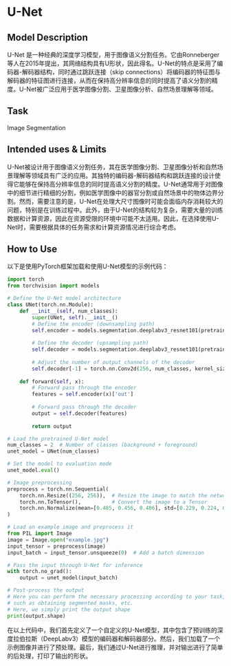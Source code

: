 # U-Net

## Model Description

U-Net 是一种经典的深度学习模型，用于图像语义分割任务。它由Ronneberger等人在2015年提出，其网络结构具有U形状，因此得名。U-Net的特点是采用了编码器-解码器结构，同时通过跳跃连接（skip connections）将编码器的特征图与解码器的特征图进行连接，从而在保持高分辨率信息的同时提高了语义分割的精度。U-Net被广泛应用于医学图像分割、卫星图像分析、自然场景理解等领域。

## Task

Image Segmentation

## Intended uses & Limits

U-Net被设计用于图像语义分割任务，其在医学图像分割、卫星图像分析和自然场景理解等领域具有广泛的应用。其独特的编码器-解码器结构和跳跃连接的设计使得它能够在保持高分辨率信息的同时提高语义分割的精度。U-Net通常用于对图像中的细节进行精细的分割，例如医学图像中的器官分割或自然场景中的物体边界分割。然而，需要注意的是，U-Net在处理大尺寸图像时可能会面临内存消耗较大的问题，特别是在训练过程中。此外，由于U-Net的结构较为复杂，需要大量的训练数据和计算资源，因此在资源受限的环境中可能不太适用。因此，在选择使用U-Net时，需要根据具体的任务需求和计算资源情况进行综合考虑。

## How to Use

以下是使用PyTorch框架加载和使用U-Net模型的示例代码：

```python
import torch
from torchvision import models

# Define the U-Net model architecture
class UNet(torch.nn.Module):
    def __init__(self, num_classes):
        super(UNet, self).__init__()
        # Define the encoder (downsampling path)
        self.encoder = models.segmentation.deeplabv3_resnet101(pretrained=True).backbone
        
        # Define the decoder (upsampling path)
        self.decoder = models.segmentation.deeplabv3_resnet101(pretrained=True).classifier
        
        # Adjust the number of output channels of the decoder
        self.decoder[-1] = torch.nn.Conv2d(256, num_classes, kernel_size=1)
        
    def forward(self, x):
        # Forward pass through the encoder
        features = self.encoder(x)['out']
        
        # Forward pass through the decoder
        output = self.decoder(features)
        
        return output

# Load the pretrained U-Net model
num_classes = 2  # Number of classes (background + foreground)
unet_model = UNet(num_classes)

# Set the model to evaluation mode
unet_model.eval()

# Image preprocessing
preprocess = torch.nn.Sequential(
    torch.nn.Resize((256, 256)),  # Resize the image to match the network's input size
    torch.nn.ToTensor(),          # Convert the image to a Tensor
    torch.nn.Normalize(mean=[0.485, 0.456, 0.406], std=[0.229, 0.224, 0.225])  # Normalize the image
)

# Load an example image and preprocess it
from PIL import Image
image = Image.open("example.jpg")
input_tensor = preprocess(image)
input_batch = input_tensor.unsqueeze(0)  # Add a batch dimension

# Pass the input through U-Net for inference
with torch.no_grad():
    output = unet_model(input_batch)

# Post-process the output
# Here you can perform the necessary processing according to your task,
# such as obtaining segmented masks, etc.
# Here, we simply print the output shape
print(output.shape)
```

在以上代码中，我们首先定义了一个自定义的U-Net模型，其中包含了预训练的深度拉伯拉斯（DeepLabv3）模型的编码器和解码器部分。然后，我们加载了一个示例图像并进行了预处理。最后，我们通过U-Net进行推理，并对输出进行了简单的后处理，打印了输出的形状。
